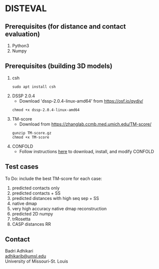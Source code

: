 # DISTEVAL

## Prerequisites (for distance and contact evaluation)
1. Python3
1. Numpy

## Prerequisites (building 3D models)
1. csh
   ```
   sudo apt install csh
   ```
1. DSSP 2.0.4
   - Download 'dssp-2.0.4-linux-amd64' from https://osf.io/qydjv/
   ```
   chmod +x dssp-2.0.4-linux-amd64
   ```
1. TM-score 
    - Download from https://zhanglab.ccmb.med.umich.edu/TM-score/
    ```
    gunzip TM-score.gz
    chmod +x TM-score
    ```
1. CONFOLD
    - Follow instructions [here](CONFOLD-CHANGES.md) to download, install, and modify CONFOLD

## Test cases
To Do: include the best TM-score for each case:
1. predicted contacts only
1. predicted contacts + SS
1. predicted distances with high seq sep + SS
1. native dmap
1. very high accuracy native dmap reconstruction
1. predicted 2D numpy
1. trRosetta
1. CASP distances RR



## Contact  
Badri Adhikari  
adhikarib@umsl.edu  
University of Missouri-St. Louis  
